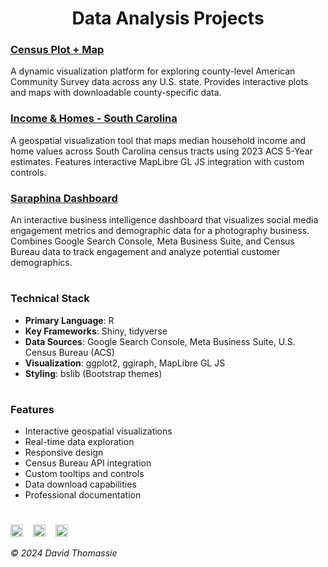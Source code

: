 <h1 align="center">Data Analysis Projects</h1>

### [Census Plot + Map](https://david-thomassie.shinyapps.io/census-plot-map)
A dynamic visualization platform for exploring county-level American Community Survey data across any U.S. state. Provides interactive plots and maps with downloadable county-specific data.

### [Income & Homes - South Carolina](https://david-thomassie.shinyapps.io/income-homes-sc)
A geospatial visualization tool that maps median household income and home values across South Carolina census tracts using 2023 ACS 5-Year estimates. Features interactive MapLibre GL JS integration with custom controls.

### [Saraphina Dashboard](https://david-thomassie.shinyapps.io/saraphina-dashboard)
An interactive business intelligence dashboard that visualizes social media engagement metrics and demographic data for a photography business. Combines Google Search Console, Meta Business Suite, and Census Bureau data to track engagement and analyze potential customer demographics.

#

### Technical Stack

- **Primary Language**: R
- **Key Frameworks**: Shiny, tidyverse
- **Data Sources**: Google Search Console, Meta Business Suite, U.S. Census Bureau (ACS)
- **Visualization**: ggplot2, ggiraph, MapLibre GL JS
- **Styling**: bslib (Bootstrap themes)

#

### Features

- Interactive geospatial visualizations
- Real-time data exploration
- Responsive design
- Census Bureau API integration
- Custom tooltips and controls
- Data download capabilities
- Professional documentation

#

<a href="https://bsky.app/profile/davidthomassie.bsky.social"><img src="https://raw.githubusercontent.com/FortAwesome/Font-Awesome/refs/heads/6.x/svgs/brands/bluesky.svg" width="20"></a>&nbsp;&nbsp;&nbsp;
<a href="https://www.linkedin.com/in/davidthomassie"><img src="https://raw.githubusercontent.com/FortAwesome/Font-Awesome/refs/heads/6.x/svgs/brands/linkedin.svg" width="20"></a>&nbsp;&nbsp;&nbsp;
<a href="https://github.com/davidthomassie"><img src="https://raw.githubusercontent.com/FortAwesome/Font-Awesome/refs/heads/6.x/svgs/brands/github.svg" width="20"></a>

*© 2024 David Thomassie*